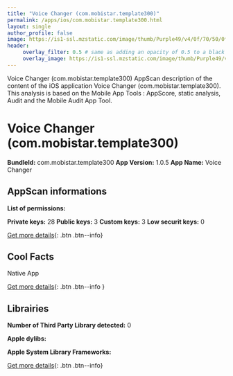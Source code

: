 ```yaml
---
title: "Voice Changer (com.mobistar.template300)"
permalink: /apps/ios/com.mobistar.template300.html
layout: single
author_profile: false
image: https://is1-ssl.mzstatic.com/image/thumb/Purple49/v4/0f/70/50/0f7050f3-f07b-0122-3b7a-8d5dda11f48a/pr_source.jpg/512x512bb.jpg
header: 
     overlay_filter: 0.5 # same as adding an opacity of 0.5 to a black background
     overlay_image: https://is1-ssl.mzstatic.com/image/thumb/Purple49/v4/0f/70/50/0f7050f3-f07b-0122-3b7a-8d5dda11f48a/pr_source.jpg/512x512bb.jpg
---
```

Voice Changer (com.mobistar.template300) AppScan description of the content of the iOS application Voice Changer (com.mobistar.template300). This analysis is based on the Mobile App Tools : AppScore, static analysis, Audit and the Mobile Audit App Tool.

# Voice Changer (com.mobistar.template300)

**BundleId:** com.mobistar.template300
**App Version:** 1.0.5
**App Name:** Voice Changer


## AppScan informations 

**List of permissions:** 
  
  
**Private keys:** 28
**Public keys:** 3
**Custom keys:** 3
**Low securit keys:** 0
  
[Get more details](/pricing.html){: .btn .btn--info}

## Cool Facts

Native App
  
[Get more details](/pricing.html){: .btn .btn--info }

## Librairies 
**Number of Third Party Library detected:** 0


**Apple dylibs:**


**Apple System Library Frameworks:**


  
[Get more details](/pricing.html){: .btn .btn--info}

